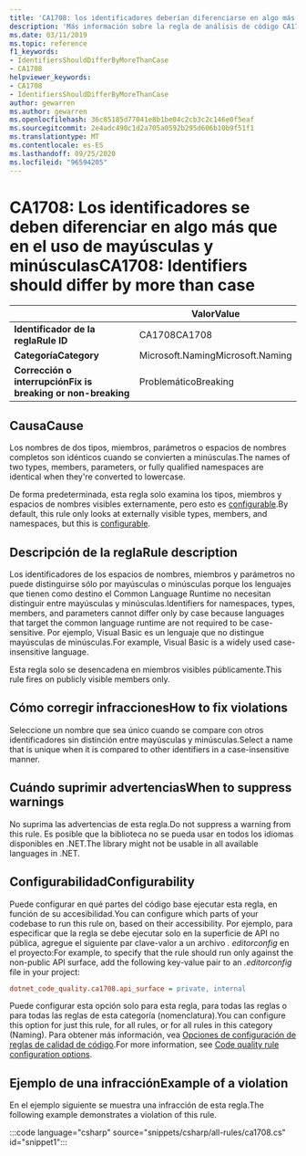 ```yaml
---
title: 'CA1708: los identificadores deberían diferenciarse en algo más que case (análisis de código)'
description: 'Más información sobre la regla de análisis de código CA1708: los identificadores deberían diferenciarse en algo más que Case'
ms.date: 03/11/2019
ms.topic: reference
f1_keywords:
- IdentifiersShouldDifferByMoreThanCase
- CA1708
helpviewer_keywords:
- CA1708
- IdentifiersShouldDifferByMoreThanCase
author: gewarren
ms.author: gewarren
ms.openlocfilehash: 36c85185d77041e8b1be04c2cb3c2c146e0f5eaf
ms.sourcegitcommit: 2e4adc490c1d2a705a0592b295d606b10b9f51f1
ms.translationtype: MT
ms.contentlocale: es-ES
ms.lasthandoff: 09/25/2020
ms.locfileid: "96594205"
---
```

# <a name="ca1708-identifiers-should-differ-by-more-than-case"></a><span data-ttu-id="8693a-103">CA1708: Los identificadores se deben diferenciar en algo más que en el uso de mayúsculas y minúsculas</span><span class="sxs-lookup"><span data-stu-id="8693a-103">CA1708: Identifiers should differ by more than case</span></span>

| | <span data-ttu-id="8693a-104">Valor</span><span class="sxs-lookup"><span data-stu-id="8693a-104">Value</span></span> |
|-|-|
| <span data-ttu-id="8693a-105">**Identificador de la regla**</span><span class="sxs-lookup"><span data-stu-id="8693a-105">**Rule ID**</span></span> |<span data-ttu-id="8693a-106">CA1708</span><span class="sxs-lookup"><span data-stu-id="8693a-106">CA1708</span></span>|
| <span data-ttu-id="8693a-107">**Categoría**</span><span class="sxs-lookup"><span data-stu-id="8693a-107">**Category**</span></span> |<span data-ttu-id="8693a-108">Microsoft.Naming</span><span class="sxs-lookup"><span data-stu-id="8693a-108">Microsoft.Naming</span></span>|
| <span data-ttu-id="8693a-109">**Corrección o interrupción**</span><span class="sxs-lookup"><span data-stu-id="8693a-109">**Fix is breaking or non-breaking**</span></span> |<span data-ttu-id="8693a-110">Problemático</span><span class="sxs-lookup"><span data-stu-id="8693a-110">Breaking</span></span>|

## <a name="cause"></a><span data-ttu-id="8693a-111">Causa</span><span class="sxs-lookup"><span data-stu-id="8693a-111">Cause</span></span>

<span data-ttu-id="8693a-112">Los nombres de dos tipos, miembros, parámetros o espacios de nombres completos son idénticos cuando se convierten a minúsculas.</span><span class="sxs-lookup"><span data-stu-id="8693a-112">The names of two types, members, parameters, or fully qualified namespaces are identical when they're converted to lowercase.</span></span>

<span data-ttu-id="8693a-113">De forma predeterminada, esta regla solo examina los tipos, miembros y espacios de nombres visibles externamente, pero esto es [configurable](#configurability).</span><span class="sxs-lookup"><span data-stu-id="8693a-113">By default, this rule only looks at externally visible types, members, and namespaces, but this is [configurable](#configurability).</span></span>

## <a name="rule-description"></a><span data-ttu-id="8693a-114">Descripción de la regla</span><span class="sxs-lookup"><span data-stu-id="8693a-114">Rule description</span></span>

<span data-ttu-id="8693a-115">Los identificadores de los espacios de nombres, miembros y parámetros no puede distinguirse sólo por mayúsculas o minúsculas porque los lenguajes que tienen como destino el Common Language Runtime no necesitan distinguir entre mayúsculas y minúsculas.</span><span class="sxs-lookup"><span data-stu-id="8693a-115">Identifiers for namespaces, types, members, and parameters cannot differ only by case because languages that target the common language runtime are not required to be case-sensitive.</span></span> <span data-ttu-id="8693a-116">Por ejemplo, Visual Basic es un lenguaje que no distingue mayúsculas de minúsculas.</span><span class="sxs-lookup"><span data-stu-id="8693a-116">For example, Visual Basic is a widely used case-insensitive language.</span></span>

<span data-ttu-id="8693a-117">Esta regla solo se desencadena en miembros visibles públicamente.</span><span class="sxs-lookup"><span data-stu-id="8693a-117">This rule fires on publicly visible members only.</span></span>

## <a name="how-to-fix-violations"></a><span data-ttu-id="8693a-118">Cómo corregir infracciones</span><span class="sxs-lookup"><span data-stu-id="8693a-118">How to fix violations</span></span>

<span data-ttu-id="8693a-119">Seleccione un nombre que sea único cuando se compare con otros identificadores sin distinción entre mayúsculas y minúsculas.</span><span class="sxs-lookup"><span data-stu-id="8693a-119">Select a name that is unique when it is compared to other identifiers in a case-insensitive manner.</span></span>

## <a name="when-to-suppress-warnings"></a><span data-ttu-id="8693a-120">Cuándo suprimir advertencias</span><span class="sxs-lookup"><span data-stu-id="8693a-120">When to suppress warnings</span></span>

<span data-ttu-id="8693a-121">No suprima las advertencias de esta regla.</span><span class="sxs-lookup"><span data-stu-id="8693a-121">Do not suppress a warning from this rule.</span></span> <span data-ttu-id="8693a-122">Es posible que la biblioteca no se pueda usar en todos los idiomas disponibles en .NET.</span><span class="sxs-lookup"><span data-stu-id="8693a-122">The library might not be usable in all available languages in .NET.</span></span>

## <a name="configurability"></a><span data-ttu-id="8693a-123">Configurabilidad</span><span class="sxs-lookup"><span data-stu-id="8693a-123">Configurability</span></span>

<span data-ttu-id="8693a-124">Puede configurar en qué partes del código base ejecutar esta regla, en función de su accesibilidad.</span><span class="sxs-lookup"><span data-stu-id="8693a-124">You can configure which parts of your codebase to run this rule on, based on their accessibility.</span></span> <span data-ttu-id="8693a-125">Por ejemplo, para especificar que la regla se debe ejecutar solo en la superficie de API no pública, agregue el siguiente par clave-valor a un archivo *. editorconfig* en el proyecto:</span><span class="sxs-lookup"><span data-stu-id="8693a-125">For example, to specify that the rule should run only against the non-public API surface, add the following key-value pair to an *.editorconfig* file in your project:</span></span>

```ini
dotnet_code_quality.ca1708.api_surface = private, internal
```

<span data-ttu-id="8693a-126">Puede configurar esta opción solo para esta regla, para todas las reglas o para todas las reglas de esta categoría (nomenclatura).</span><span class="sxs-lookup"><span data-stu-id="8693a-126">You can configure this option for just this rule, for all rules, or for all rules in this category (Naming).</span></span> <span data-ttu-id="8693a-127">Para obtener más información, vea [Opciones de configuración de reglas de calidad de código](../code-quality-rule-options.md).</span><span class="sxs-lookup"><span data-stu-id="8693a-127">For more information, see [Code quality rule configuration options](../code-quality-rule-options.md).</span></span>

## <a name="example-of-a-violation"></a><span data-ttu-id="8693a-128">Ejemplo de una infracción</span><span class="sxs-lookup"><span data-stu-id="8693a-128">Example of a violation</span></span>

<span data-ttu-id="8693a-129">En el ejemplo siguiente se muestra una infracción de esta regla.</span><span class="sxs-lookup"><span data-stu-id="8693a-129">The following example demonstrates a violation of this rule.</span></span>

:::code language="csharp" source="snippets/csharp/all-rules/ca1708.cs" id="snippet1":::
